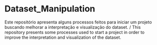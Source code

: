 # Dataset_Manipulation
Este repositório apresenta alguns processos feitos para iniciar um projeto buscando melhorar a interpretação e visualização do dataset. / This repository presents some processes used to start a project in order to improve the interpretation and visualization of the dataset.

